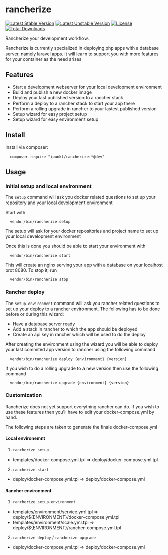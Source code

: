 # rancherize

[![Latest Stable Version](https://poser.pugx.org/ipunkt/rancherize/v/stable.svg)](https://packagist.org/packages/ipunkt/rancherize) [![Latest Unstable Version](https://poser.pugx.org/ipunkt/rancherize/v/unstable.svg)](https://packagist.org/packages/ipunkt/rancherize) [![License](https://poser.pugx.org/ipunkt/rancherize/license.svg)](https://packagist.org/packages/ipunkt/rancherize) [![Total Downloads](https://poser.pugx.org/ipunkt/rancherize/downloads.svg)](https://packagist.org/packages/ipunkt/rancherize)

Rancherize your development workflow.

Rancherize is currently specialized in deploying php apps with a database server, namely
laravel apps. It will learn to support you with more features for your container
as the need arises

## Features
- Start a development webserver for your local development environment
- Build and publish a new docker image
- Deploy your last published version to a rancher stack
- Perform a deploy to a rancher stack to start your app there
- Perform a rolling upgrade in rancher to your lastest published version
- Setup wizard for easy project setup
- Setup wizard for easy environment setup

## Install
Install via composer:

```
  composer require "ipunkt/rancherize:*@dev"
```

## Usage
### Initial setup and local environment

The `setup` command will ask you docker related questions to set up your repository and your local devolopment environment

Start with

```
  vendor/bin/rancherize setup
```

The setup will ask for your docker repositories and project name to set up your
local development environment

Once this is done you should be able to start your environment with 

```
  vendor/bin/rancherize start
```

This will create an nginx serving your app with a database on your localhost
prot 8080.
To stop it, run

```
  vendor/bin/rancherize stop
```
  
### Rancher deploy
The `setup-environment` command will ask you rancher related questions to set up your deploy to a rancher environment.
The following has to be done before or during this wizard:
- Have a database server ready
- Add a stack in rancher to which the app should be deployed
- Create an api key in rancher which will be used to do the deploy

After creating the environment using the wizard you will be able to deploy your last commited app version to rancher
using the following command

```
  vendor/bin/rancherize deploy {environment} {version}
```
  
If you wish to do a rolling upgrade to a new version then use the following command

```
  vendor/bin/rancherize upgrade {environment} {version}
```

### Customization
Rancherize does not yet support everything rancher can do. If you wish to use these features then you'll have to edit
your docker-compose.yml by hand.

The following steps are taken to generate the finale docker-compose.yml

#### Local environemnt
1. `rancherize setup`
  - templates/docker-compose.yml.tpl => deploy/docker-compose.yml.tpl
2. `rancherize start`
  - deploy/docker-compose.yml.tpl => deploy/docker-compose.yml

#### Rancher environment
1. `rancherize setup-environment`
  - templates/environment/service.yml.tpl => deploy/${ENVIRONMENT}/docker-compose.yml.tpl
  - templates/environment/scale.yml.tpl => deploy/${ENVIRONMENT}/rancher-compose.yml.tpl
2. `rancherize deploy` / `rancherize upgrade`
  - deploy/docker-compose.yml.tpl => deploy/docker-compose.yml
